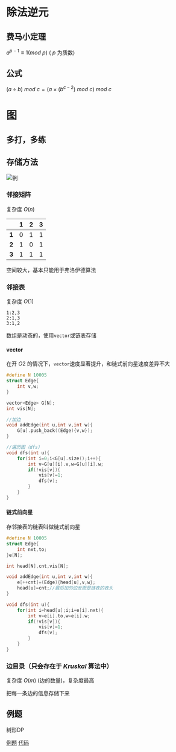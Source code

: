 # 除法逆元

## 费马小定理

$a^{p-1}\equiv 1(mod$ $p)$ ( $p$ 为质数)

## 公式

$(a\div b)$ $mod$ $c=(a\times (b^{c-2})$ $mod$ $c)$ $mod$ $c$

# 图

## 多打，多练

## 存储方法

![例](https://img.examcoo.com/ask/7386438/202201/164273503670970.jpg)

### 邻接矩阵

复杂度 $O(n)$

||**1**|**2**|**3**|
|:--|:--|:--|:--|
|**1**|0|1|1|
|**2**|1|0|1|
|**3**|1|1|1|

空间较大，基本只能用于弗洛伊德算法

### 邻接表

复杂度 $O(1)$

```
1:2,3
2:1,3
3:1,2
```

数组是动态的，使用`vector`或链表存储

#### vector

在开 $O2$ 的情况下，`vector`速度显著提升，和链式前向星速度差异不大

```C++
#define N 10005
struct Edge{
    int v,w;
}

vector<Edge> G[N];
int vis[N];

//加边
void addEdge(int u,int v,int w){
    G[u].push_back((Edge){v,w});
}

//遍历图（dfs）
void dfs(int u){
    for(int i=0;i<G[u].size();i++){
        int v=G[u][i].v,w=G[u][i].w;
        if(!vis[v]){
            vis[v]=1;
            dfs(v);
        }
    }
}
```

#### 链式前向星

存邻接表的链表叫做链式前向星

```C++
#define N 10005
struct Edge{
    int nxt,to;
}e[N];

int head[N],cnt,vis[N];

void addEdge(int u,int v,int w){
    e[++cnt]=(Edge){head[u],v,w};
    head[u]=cnt;//最后加的边反而是链表的表头
}

void dfs(int u){
    for(int i=head[u];i;i=e[i].nxt){
        int v=e[i].to,w=e[i].w;
        if(!vis[v]){
            vis[v]=1;
            dfs(v);
        }
    }
}
```

### 边目录（只会存在于 $Kruskal$ 算法中）

复杂度 $O(m)$ (边的数量)，复杂度最高

把每一条边的信息存储下来

## 例题

树形DP

[例题](https://www.luogu.com.cn/problem/P1352)
[代码](https://www.luogu.com.cn/record/67363838)